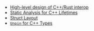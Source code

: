 *   [High-level design of C++/Rust interop](design.md)
*   [Static Analysis for C++ Lifetimes](lifetimes_static_analysis.md)
*   [Struct Layout](struct_layout.md)
*   [`Unpin` for C++ Types](unpin.md)
